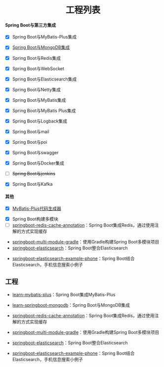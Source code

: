 <h1 align="center">工程列表</h1>



#### Spring Boot与第三方集成



- [x] Spring Boot与MyBatis-Plus集成

- [x] [Spring Boot与MongoDB集成](https://github.com/fengwenyi/learn-springboot-mongodb)

* [x] Spring Boot与Redis集成

* [x] Spring Boot与WebSocket
* [x] Spring Boot与Elasticsearch集成
* [x] Spring Boot与Netty集成
* [x] Spring Boot与MyBatis集成
* [x] Spring Boot与MyBatis Plus集成
* [x] Spring Boot与Logback集成
* [x] Spring Boot与mail
* [x] Spring Boot与poi
* [x] Spring Boot与swagger
* [x] Spring Boot与Docker集成
* [ ] ~~Spring Boot与jenkins~~
* [x] Spring Boot与Kafka



#### 其他



- [x] [MyBatis-Plus代码生成器](https://github.com/fengwenyi/mybatis-plus-code-generator)

* [x] Spring Boot构建多模块
* [ ] [springboot-redis-cache-annotation](./springboot-redis-cache-annotation)：Spring Boot集成Redis，通过使用注解的方式实现缓存
* [springboot-multi-module-gradle](./springboot-multi-module-gradle)：使用Gradle构建Spring Boot多模块项目
* [springboot-elasticsearch](./springboot-elasticsearch)：Spring Boot整合Elasticsearch
- [springboot-elasticsearch-example-phone](./springboot-elasticsearch-example-phone)：Spring Boot结合Elasticsearch，手机信息搜索小例子





## 工程



- [learn-mybatis-plus](https://github.com/fengwenyi/learn-mybatis-plus)：Spring Boot集成MyBatis-Plus
- [learn-springboot-mongodb](https://github.com/fengwenyi/learn-springboot-mongodb)：Spring Boot与MongoDB集成

- [springboot-redis-cache-annotation](./springboot-redis-cache-annotation)：Spring Boot集成Redis，通过使用注解的方式实现缓存

- [springboot-multi-module-gradle](./springboot-multi-module-gradle)：使用Gradle构建Spring Boot多模块项目
- [springboot-elasticsearch](./springboot-elasticsearch)：Spring Boot整合Elasticsearch
- [springboot-elasticsearch-example-phone](./springboot-elasticsearch-example-phone)：Spring Boot结合Elasticsearch，手机信息搜索小例子